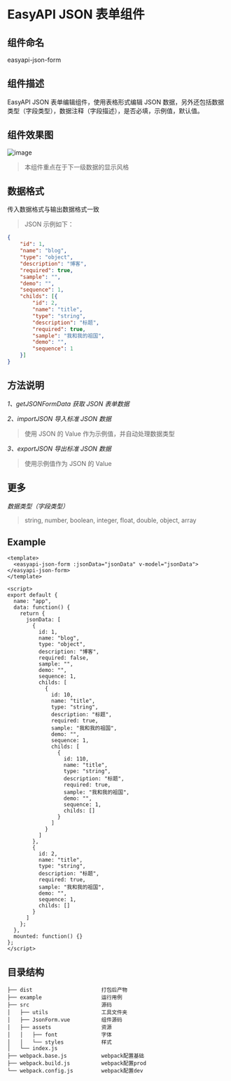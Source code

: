 # EasyAPI JSON 表单组件

## 组件命名

easyapi-json-form

## 组件描述

EasyAPI JSON 表单编辑组件，使用表格形式编辑 JSON 数据，另外还包括数据类型（字段类型），数据注释（字段描述），是否必填，示例值，默认值。

## 组件效果图

![image](https://qiniu.easyapi.com/easyapi-json-form.png)

> 本组件重点在于下一级数据的显示风格

## 数据格式

传入数据格式与输出数据格式一致

> JSON 示例如下：

```json
{
	"id": 1,
	"name": "blog",
	"type": "object",
	"description": "博客",
	"required": true,
	"sample": "",
	"demo": "",
	"sequence": 1,
	"childs": [{
		"id": 2,
		"name": "title",
		"type": "string",
		"description": "标题",
		"required": true,
		"sample": "我和我的祖国",
		"demo": "",
		"sequence": 1
	}]
}
```

## 方法说明

_1、getJSONFormData 获取 JSON 表单数据_

_2、importJSON 导入标准 JSON 数据_

> 使用 JSON 的 Value 作为示例值，并自动处理数据类型

_3、exportJSON 导出标准 JSON 数据_

> 使用示例值作为 JSON 的 Value

## 更多

_数据类型（字段类型）_

> string, number, boolean, integer, float, double, object, array

## Example

```
<template>
  <easyapi-json-form :jsonData="jsonData" v-model="jsonData"></easyapi-json-form>
</template>

<script>
export default {
  name: "app",
  data: function() {
    return {
      jsonData: [
        {
          id: 1,
          name: "blog",
          type: "object",
          description: "博客",
          required: false,
          sample: "",
          demo: "",
          sequence: 1,
          childs: [
            {
              id: 10,
              name: "title",
              type: "string",
              description: "标题",
              required: true,
              sample: "我和我的祖国",
              demo: "",
              sequence: 1,
              childs: [
                {
                  id: 110,
                  name: "title",
                  type: "string",
                  description: "标题",
                  required: true,
                  sample: "我和我的祖国",
                  demo: "",
                  sequence: 1,
                  childs: []
                }
              ]
            }
          ]
        },
        {
          id: 2,
          name: "title",
          type: "string",
          description: "标题",
          required: true,
          sample: "我和我的祖国",
          demo: "",
          sequence: 1,
          childs: []
        }
      ]
    };
  },
  mounted: function() {}
};
</script>

```

## 目录结构

```
├── dist                      打包后产物
├── example                   运行用例
├── src                       源码
│   ├── utils                 工具文件夹
│   ├── JsonForm.vue          组件源码
│   ├── assets                资源
│   │   ├── font              字体
│   │   └── styles            样式
│   └── index.js
├── webpack.base.js           webpack配置基础
├── webpack.build.js          webpack配置prod
└── webpack.config.js         webpack配置dev
```
